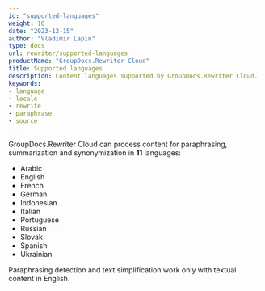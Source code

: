 ```yaml
---
id: "supported-languages"
weight: 10
date: "2023-12-15"
author: "Vladimir Lapin"
type: docs
url: rewriter/supported-languages
productName: "GroupDocs.Rewriter Cloud"
title: Supported languages
description: Content languages supported by GroupDocs.Rewriter Cloud.
keywords:
- language
- locale
- rewrite
- paraphrase
- source
---
```


GroupDocs.Rewriter Cloud can process content for paraphrasing, summarization and synonymization in **11** languages:

- Arabic
- English
- French
- German
- Indonesian
- Italian
- Portuguese
- Russian
- Slovak
- Spanish
- Ukrainian

Paraphrasing detection and text simplification work only with textual content in English.
